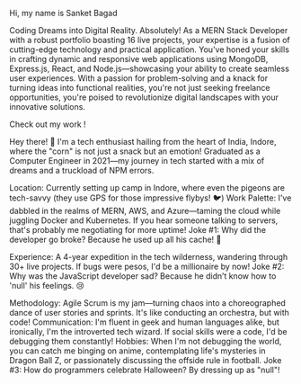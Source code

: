 
Hi, my name is Sanket Bagad

Coding Dreams into Digital Reality.
Absolutely! As a MERN Stack Developer with a robust portfolio boasting 16 live projects, your expertise is a fusion of cutting-edge technology and practical application. You've honed your skills in crafting dynamic and responsive web applications using MongoDB, Express.js, React, and Node.js—showcasing your ability to create seamless user experiences. With a passion for problem-solving and a knack for turning ideas into functional realities, you're not just seeking freelance opportunities, you're poised to revolutionize digital landscapes with your innovative solutions.

Check out my work !

Hey there! 👋 I'm a tech enthusiast hailing from the heart of India, Indore, where the "corn" is not just a snack but an emotion! Graduated as a Computer Engineer in 2021—my journey in tech started with a mix of dreams and a truckload of NPM errors.

Location: Currently setting up camp in Indore, where even the pigeons are tech-savvy (they use GPS for those impressive flybys! 🐦)
Work Palette: I've dabbled in the realms of MERN, AWS, and Azure—taming the cloud while juggling Docker and Kubernetes. If you hear someone talking to servers, that's probably me negotiating for more uptime!
Joke #1: Why did the developer go broke? Because he used up all his cache! 💸

Experience: A 4-year expedition in the tech wilderness, wandering through 30+ live projects. If bugs were pesos, I'd be a millionaire by now!
Joke #2: Why was the JavaScript developer sad? Because he didn’t know how to 'null' his feelings. 😢

Methodology: Agile Scrum is my jam—turning chaos into a choreographed dance of user stories and sprints. It's like conducting an orchestra, but with code!
Communication: I'm fluent in geek and human languages alike, but ironically, I'm the introverted tech wizard. If social skills were a code, I'd be debugging them constantly!
Hobbies: When I'm not debugging the world, you can catch me binging on anime, contemplating life's mysteries in Dragon Ball Z, or passionately discussing the offside rule in football.
Joke #3: How do programmers celebrate Halloween? By dressing up as "null"!


